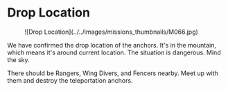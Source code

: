 # Drop Location

<figure markdown>
  ![Drop Location](../../images/missions_thumbnails/M066.jpg)
</figure>

We have confirmed the drop location of the anchors. It's in the mountain, which means it's around current location.
The situation is dangerous. Mind the sky.

There should be Rangers, Wing Divers, and Fencers nearby. Meet up with them and destroy the teleportation anchors.

